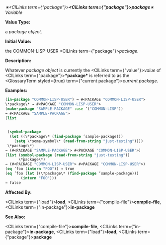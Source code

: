 *∗<ClLinks  term={"package"}><b><ClLinks  term={"package"}><i>package</i></ClLinks></b></ClLinks>∗ Variable* 



**Value Type:** 



a *package object*. 



**Initial Value:** 



the COMMON-LISP-USER <ClLinks  term={"package"}><i>package</i></ClLinks>. 



**Description:** 



Whatever *package object* is currently the <ClLinks  term={"value"}><i>value</i></ClLinks> of <ClLinks  term={"package"}><b>\*package\*</b></ClLinks> is referred to as the <GlossaryTerm styled={true} term={"current package"}><i>current package</i></GlossaryTerm>. 

**Examples:**
```lisp
(in-package "COMMON-LISP-USER") → #<PACKAGE "COMMON-LISP-USER"> 
\*package\* → #<PACKAGE "COMMON-LISP-USER"> 
(make-package "SAMPLE-PACKAGE" :use ’("COMMON-LISP")) 
→ #<PACKAGE "SAMPLE-PACKAGE"> 
(list 
 
 
 (symbol-package 
  (let ((\*package\* (find-package ’sample-package))) 
    (setq \*some-symbol\* (read-from-string "just-testing")))) 
 \*package\*) 
→ (#<PACKAGE "SAMPLE-PACKAGE"> #<PACKAGE "COMMON-LISP-USER">) 
(list (symbol-package (read-from-string "just-testing")) 
      \*package\*) 
→ (#<PACKAGE "COMMON-LISP-USER"> #<PACKAGE "COMMON-LISP-USER">) 
(eq ’foo (intern "FOO")) → true 
(eq ’foo (let ((\*package\* (find-package ’sample-package))) 
	   (intern "FOO"))) 
→ false 
```
**Affected By:** 



<ClLinks  term={"load"}><b>load</b></ClLinks>, <ClLinks  term={"compile-file"}><b>compile-file</b></ClLinks>, <ClLinks  term={"in-package"}><b>in-package</b></ClLinks> 



**See Also:** 



<ClLinks  term={"compile-file"}><b>compile-file</b></ClLinks>, <ClLinks  term={"in-package"}><b>in-package</b></ClLinks>, <ClLinks  term={"load"}><b>load</b></ClLinks>, <ClLinks  term={"package"}><b>package</b></ClLinks> 



